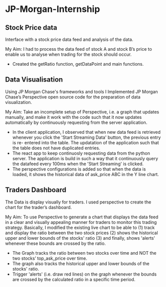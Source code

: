 # JP-Morgan-Internship
 
## Stock Price data
Interface with a stock price data feed and analysis of the data.

My Aim: I had to process the data feed of stock A and stock B’s price to enable us to analyse when trading for the stock should occur.

* Created the getRatio function, getDataPoint and main functions.

## Data Visualisation 
Using JP Morgan Chase's frameworks and tools I Implemented JP Morgan Chase’s Perspective open source code for the preparation of data visualization.

My Aim: Take an incomplete setup of Perspective, i.e. a graph that updates manually, and make it work with the code such that it now updates automatically by continuously requesting from the server application.

* In the client application, I observed that when new data feed is retrieved whenever you click the 'Start Streaming Data' button, the previous entry is re-            entered into the table. The updatation of the application such that the table does not have duplicated entries.
* The react app to keep continuosly requesting data from the python server. The application is build in such a way that it continuously query the datafeed every        100ms when the 'Start Streaming' is clicked.
* The perspective configurations is added so that when the data is loaded, it shows the historical data of ask_price ABC in the Y line chart.

## Traders Dashboard
The Data is display visually for traders. I used perspective to create the chart for the trader’s dashboard.

My Aim: To use Perspective to generate a chart that displays the data feed in a clear and visually appealing manner for traders to monitor this trading strategy. Basically, I modified the existing live chart to be able to (1) track and display the ratio between the two stock prices (2) shows the historical upper and lower bounds of the stocks' ratio (3) and finally, shows 'alerts' whenever these bounds are crossed by the ratio.

* The Graph tracks the ratio between two stocks over time and NOT the two stocks’ top_ask_price over time.
* The graph also tracks the historical upper and lower bounds of the stocks' ratio.
* Trigger 'alerts' (i.e. draw red lines) on the graph whenever the bounds are crossed by the calculated ratio in a specific time period.
